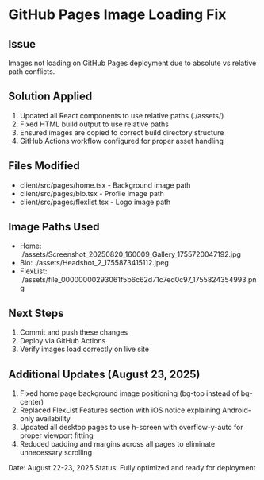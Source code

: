 # GitHub Pages Image Loading Fix

## Issue
Images not loading on GitHub Pages deployment due to absolute vs relative path conflicts.

## Solution Applied
1. Updated all React components to use relative paths (./assets/)
2. Fixed HTML build output to use relative paths 
3. Ensured images are copied to correct build directory structure
4. GitHub Actions workflow configured for proper asset handling

## Files Modified
- client/src/pages/home.tsx - Background image path
- client/src/pages/bio.tsx - Profile image path  
- client/src/pages/flexlist.tsx - Logo image path

## Image Paths Used
- Home: ./assets/Screenshot_20250820_160009_Gallery_1755720047192.jpg
- Bio: ./assets/Headshot_2_1755873415112.jpeg
- FlexList: ./assets/file_00000000293061f5b6c62d71c7ed0c97_1755824354993.png

## Next Steps
1. Commit and push these changes
2. Deploy via GitHub Actions
3. Verify images load correctly on live site

## Additional Updates (August 23, 2025)
1. Fixed home page background image positioning (bg-top instead of bg-center)
2. Replaced FlexList Features section with iOS notice explaining Android-only availability
3. Updated all desktop pages to use h-screen with overflow-y-auto for proper viewport fitting
4. Reduced padding and margins across all pages to eliminate unnecessary scrolling

Date: August 22-23, 2025
Status: Fully optimized and ready for deployment